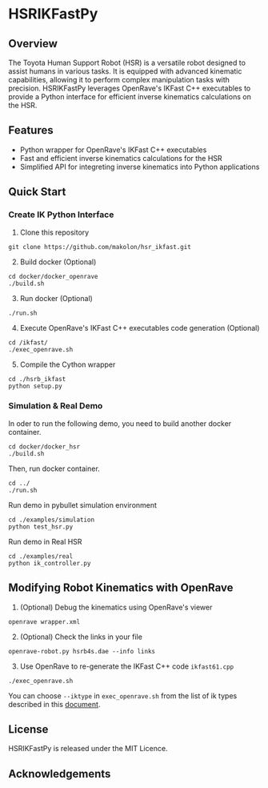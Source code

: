 # HSRIKFastPy
## Overview
The Toyota Human Support Robot (HSR) is a versatile robot designed to assist humans in various tasks. It is equipped with advanced kinematic capabilities, allowing it to perform complex manipulation tasks with precision. HSRIKFastPy leverages OpenRave's IKFast C++ executables to provide a Python interface for efficient inverse kinematics calculations on the HSR.

## Features
- Python wrapper for OpenRave's IKFast C++ executables
- Fast and efficient inverse kinematics calculations for the HSR
- Simplified API for integreting inverse kinematics into Python applications

## Quick Start
### Create IK Python Interface
1. Clone this repository
```
git clone https://github.com/makolon/hsr_ikfast.git
```

2. Build docker (Optional)
```
cd docker/docker_openrave
./build.sh
```

3. Run docker (Optional)
```
./run.sh
```

4. Execute OpenRave's IKFast C++ executables code generation (Optional)
```
cd /ikfast/
./exec_openrave.sh
```

5. Compile the Cython wrapper
```
cd ./hsrb_ikfast
python setup.py
```

### Simulation & Real Demo
In oder to run the following demo, you need to build another docker container.
```
cd docker/docker_hsr
./build.sh
```

Then, run docker container.
```
cd ../
./run.sh
```

Run demo in pybullet simulation environment
```
cd ./examples/simulation
python test_hsr.py 
```

Run demo in Real HSR
```
cd ./examples/real
python ik_controller.py
```

## Modifying Robot Kinematics with OpenRave
1. (Optional) Debug the kinematics using OpenRave's viewer
```
openrave wrapper.xml
```

2. (Optional) Check the links in your file
```
openrave-robot.py hsrb4s.dae --info links
```

3. Use OpenRave to re-generate the IKFast C++ code `ikfast61.cpp`
```
./exec_openrave.sh
```
You can choose `--iktype` in `exec_openrave.sh` from the list of ik types described in this [document](http://openrave.org/docs/latest_stable/openravepy/ikfast/#ik-types).

## License
HSRIKFastPy is released under the MIT Licence.

## Acknowledgements
